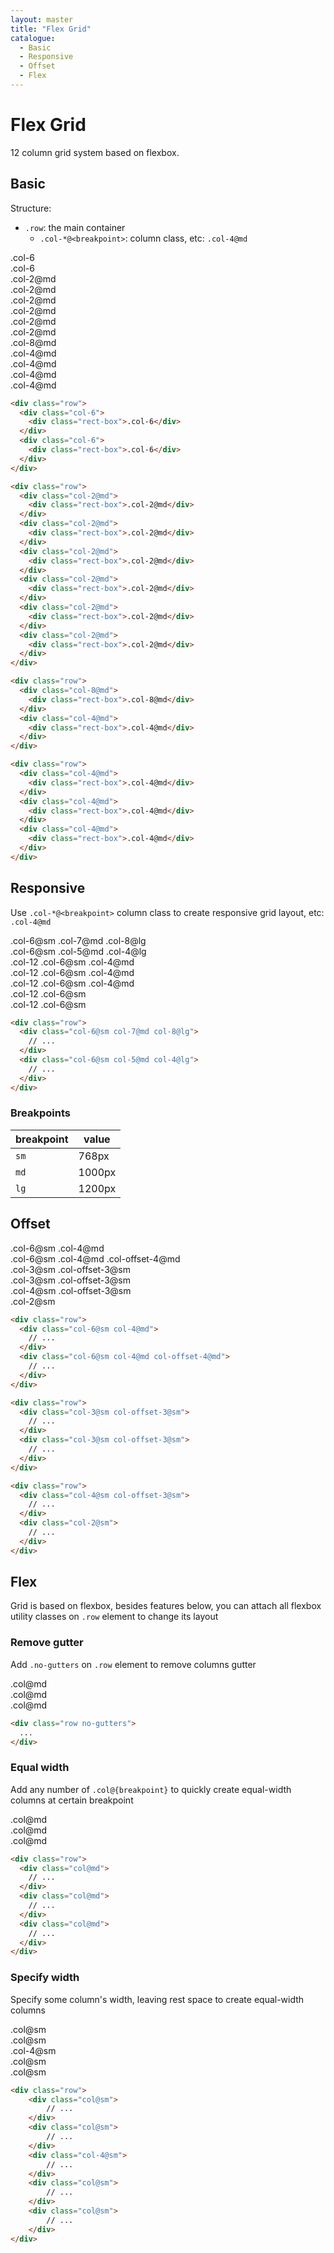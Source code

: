 ```yaml
---
layout: master
title: "Flex Grid"
catalogue:
  - Basic
  - Responsive
  - Offset
  - Flex
---
```


# Flex Grid
12 column grid system based on flexbox.

## Basic

Structure:
- `.row`: the main container
  - `.col-*@<breakpoint>`: column class, etc: `.col-4@md`

<div class="row">
  <div class="col-6">
    <div class="rect-box">.col-6</div>
  </div>
  <div class="col-6">
    <div class="rect-box">.col-6</div>
  </div>
</div>

<div class="row">
  <div class="col-2@md">
    <div class="rect-box">.col-2@md</div>
  </div>
  <div class="col-2@md">
    <div class="rect-box">.col-2@md</div>
  </div>
  <div class="col-2@md">
    <div class="rect-box">.col-2@md</div>
  </div>
  <div class="col-2@md">
    <div class="rect-box">.col-2@md</div>
  </div>
  <div class="col-2@md">
    <div class="rect-box">.col-2@md</div>
  </div>
  <div class="col-2@md">
    <div class="rect-box">.col-2@md</div>
  </div>
</div>

<div class="row">
  <div class="col-8@md">
    <div class="rect-box">.col-8@md</div>
  </div>
  <div class="col-4@md">
    <div class="rect-box">.col-4@md</div>
  </div>
</div>

<div class="row">
  <div class="col-4@md">
    <div class="rect-box">.col-4@md</div>
  </div>
  <div class="col-4@md">
    <div class="rect-box">.col-4@md</div>
  </div>
  <div class="col-4@md">
    <div class="rect-box">.col-4@md</div>
  </div>
</div>

```html
<div class="row">
  <div class="col-6">
    <div class="rect-box">.col-6</div>
  </div>
  <div class="col-6">
    <div class="rect-box">.col-6</div>
  </div>
</div>

<div class="row">
  <div class="col-2@md">
    <div class="rect-box">.col-2@md</div>
  </div>
  <div class="col-2@md">
    <div class="rect-box">.col-2@md</div>
  </div>
  <div class="col-2@md">
    <div class="rect-box">.col-2@md</div>
  </div>
  <div class="col-2@md">
    <div class="rect-box">.col-2@md</div>
  </div>
  <div class="col-2@md">
    <div class="rect-box">.col-2@md</div>
  </div>
  <div class="col-2@md">
    <div class="rect-box">.col-2@md</div>
  </div>
</div>

<div class="row">
  <div class="col-8@md">
    <div class="rect-box">.col-8@md</div>
  </div>
  <div class="col-4@md">
    <div class="rect-box">.col-4@md</div>
  </div>
</div>

<div class="row">
  <div class="col-4@md">
    <div class="rect-box">.col-4@md</div>
  </div>
  <div class="col-4@md">
    <div class="rect-box">.col-4@md</div>
  </div>
  <div class="col-4@md">
    <div class="rect-box">.col-4@md</div>
  </div>
</div>
```

## Responsive

Use `.col-*@<breakpoint>` column class to create responsive grid layout, etc: `.col-4@md`

<div class="row">
  <div class="col-6@sm col-7@md col-8@lg">
    <div class="rect-box">.col-6@sm .col-7@md .col-8@lg</div>
  </div>
  <div class="col-6@sm col-5@md col-4@lg">
    <div class="rect-box">.col-6@sm .col-5@md .col-4@lg</div>
  </div>
</div>
<div class="row">
  <div class="col-12 col-6@sm col-4@md">
    <div class="rect-box">.col-12 .col-6@sm .col-4@md</div>
  </div>
  <div class="col-12 col-6@sm col-4@md">
    <div class="rect-box">.col-12 .col-6@sm .col-4@md</div>
  </div>
  <div class="col-12 col-6@sm col-4@md">
    <div class="rect-box">.col-12 .col-6@sm .col-4@md</div>
  </div>
</div>
<div class="row">
  <div class="col-12 col-6@sm">
    <div class="rect-box">.col-12 .col-6@sm</div>
  </div>
  <div class="col-12 col-6@sm">
    <div class="rect-box">.col-12 .col-6@sm</div>
  </div>
</div>

```html
<div class="row">
  <div class="col-6@sm col-7@md col-8@lg">
    // ...
  </div>
  <div class="col-6@sm col-5@md col-4@lg">
    // ...
  </div>
</div>
```

### Breakpoints

<table class="table">
  <thead>
    <tr>
      <th>breakpoint</th>
      <th>value</th>
    </tr>
  </thead>
  <tbody>
    <tr>
      <td><code>sm</code></td>
      <td>768px</td>
    </tr>
    <tr>
      <td><code>md</code></td>
      <td>1000px</td>
    </tr>
    <tr>
      <td><code>lg</code></td>
      <td>1200px</td>
    </tr>
  </tbody>
</table>

## Offset

<div class="row">
  <div class="col-6@sm col-4@md">
    <div class="rect-box">.col-6@sm .col-4@md</div>
  </div>
  <div class="col-6@sm col-4@md col-offset-4@md">
    <div class="rect-box">.col-6@sm .col-4@md .col-offset-4@md</div>
  </div>
</div>
<div class="row">
  <div class="col-3@sm col-offset-3@sm">
    <div class="rect-box">.col-3@sm .col-offset-3@sm</div>
  </div>
  <div class="col-3@sm col-offset-3@sm">
    <div class="rect-box">.col-3@sm .col-offset-3@sm</div>
  </div>
</div>
<div class="row">
  <div class="col-4@sm col-offset-3@sm">
    <div class="rect-box">.col-4@sm .col-offset-3@sm</div>
  </div>
  <div class="col-2@sm">
    <div class="rect-box">.col-2@sm</div>
  </div>
</div>

```html
<div class="row">
  <div class="col-6@sm col-4@md">
    // ...
  </div>
  <div class="col-6@sm col-4@md col-offset-4@md">
    // ...
  </div>
</div>

<div class="row">
  <div class="col-3@sm col-offset-3@sm">
    // ...
  </div>
  <div class="col-3@sm col-offset-3@sm">
    // ...
  </div>
</div>

<div class="row">
  <div class="col-4@sm col-offset-3@sm">
    // ...
  </div>
  <div class="col-2@sm">
    // ...
  </div>
</div>
```

## Flex

Grid is based on flexbox, besides features below, you can attach all flexbox utility classes on `.row` element to change its layout

### Remove gutter

Add `.no-gutters` on `.row` element to remove columns gutter

<div class="row no-gutters">
    <div class="col@md">
        <div class="rect-box">.col@md</div>
    </div>
    <div class="col@md">
        <div class="rect-box">.col@md</div>
    </div>
    <div class="col@md">
        <div class="rect-box">.col@md</div>
    </div>
</div>

```html
<div class="row no-gutters">
  ...
</div>
```

### Equal width

Add any number of `.col@{breakpoint}` to quickly create equal-width columns at certain breakpoint

<div class="row">
    <div class="col@md">
        <div class="rect-box">.col@md</div>
    </div>
    <div class="col@md">
        <div class="rect-box">.col@md</div>
    </div>
    <div class="col@md">
        <div class="rect-box">.col@md</div>
    </div>
</div>

```html
<div class="row">
  <div class="col@md">
    // ...
  </div>
  <div class="col@md">
    // ...
  </div>
  <div class="col@md">
    // ...
  </div>
</div>
```

### Specify width

Specify some column's width, leaving rest space to create equal-width columns

<div class="row">
    <div class="col@sm">
        <div class="rect-box">.col@sm</div>
    </div>
    <div class="col@sm">
        <div class="rect-box">.col@sm</div>
    </div>
    <div class="col-4@sm">
        <div class="rect-box">.col-4@sm</div>
    </div>
    <div class="col@sm">
        <div class="rect-box">.col@sm</div>
    </div>
    <div class="col@sm">
        <div class="rect-box">.col@sm</div>
    </div>
</div>

```html
<div class="row">
    <div class="col@sm">
        // ...
    </div>
    <div class="col@sm">
        // ...
    </div>
    <div class="col-4@sm">
        // ...
    </div>
    <div class="col@sm">
        // ...
    </div>
    <div class="col@sm">
        // ...
    </div>
</div>
```
